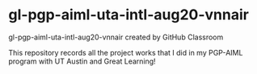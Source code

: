 # gl-pgp-aiml-uta-intl-aug20-vnnair
gl-pgp-aiml-uta-intl-aug20-vnnair created by GitHub Classroom


This repository records all the project works that I did in my PGP-AIML program with UT Austin and Great Learning!
